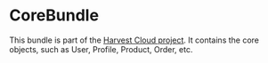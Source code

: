 CoreBundle
==========

This bundle is part of the [Harvest Cloud project][1]. It contains the core
objects, such as User, Profile, Product, Order, etc.

[1]: http://github.com/harvestcloud/harvestcloud
